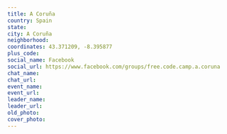 ```yaml
---
title: A Coruña
country: Spain
state: 
city: A Coruña
neighborhood: 
coordinates: 43.371209, -8.395877
plus_code:
social_name: Facebook
social_url: https://www.facebook.com/groups/free.code.camp.a.coruna
chat_name:
chat_url:
event_name:
event_url:
leader_name:
leader_url:
old_photo: 
cover_photo:
---
```

